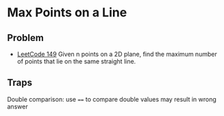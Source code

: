 Max Points on a Line
===


Problem
-------

* [LeetCode 149](https://oj.leetcode.com/problems/max-points-on-a-line/)
Given n points on a 2D plane, find the maximum number of points that lie on the same straight line.



Traps
-----

Double comparison: use ``==`` to compare double values may result in wrong answer



